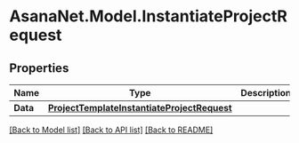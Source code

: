 # AsanaNet.Model.InstantiateProjectRequest

## Properties

Name | Type | Description | Notes
------------ | ------------- | ------------- | -------------
**Data** | [**ProjectTemplateInstantiateProjectRequest**](ProjectTemplateInstantiateProjectRequest.md) |  | [optional] 

[[Back to Model list]](../README.md#documentation-for-models) [[Back to API list]](../README.md#documentation-for-api-endpoints) [[Back to README]](../README.md)

